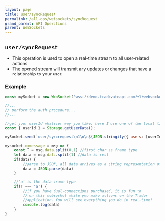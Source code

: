 ```yaml
---
layout: page
title: user/syncRequest
permalink: /all-ops/websockets/syncRequest
grand_parent: API Operations
parent: WebSockets
---
```


## `user/syncRequest`
- This operation is used to open a real-time stream to all user-related actions.
- The opened stream will transmit any updates or changes that have a relationship to your user.

### Example

```js
const mySocket = new WebSocket('wss://demo.tradovateapi.com/v1/websocket')

//...
// perform the auth procedure...
//...

//get your userId whatever way you like, here I use one of the local lib's Storage features.
const { userId } = Storage.getUserData();

mySocket.send(`user/syncrequest\n1\n\n${JSON.stringify({ users: [userId] })}`)

mysocket.onmessage = msg => {
    const T = msg.data.split(0,1) //first char is frame type
    let data = msg.data.split(1) //data is rest
    if(data) {
        //parse to JSON, all data arrives as a string representation of a JSON array
        data = JSON.parse(data)
    }

    //'a' is the data frame type
    if(T === 'a') {
        //if you have dual-connections purchased, it is fun to
        //run this websocket while you make actions on the Trader
        //application. You will see everything you do in real-time!
        console.log(data)
    }
}

```